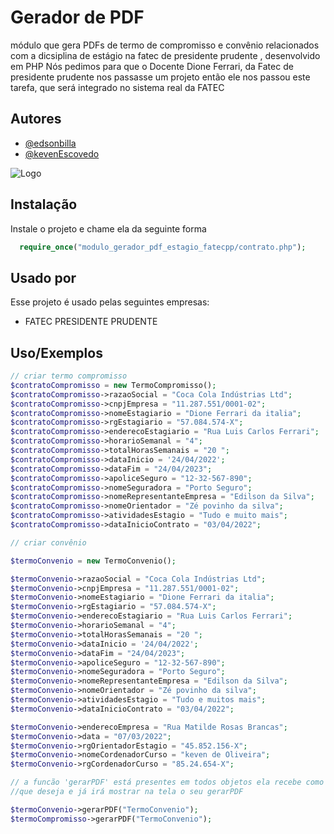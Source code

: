 # Gerador de PDF
módulo que gera PDFs de termo de compromisso e convênio  relacionados com a dicsiplina de estágio na fatec de presidente prudente , desenvolvido em PHP
Nós pedimos para que o Docente Dione Ferrari, da Fatec de presidente prudente nos passasse um projeto então ele nos passou este tarefa, que será integrado no sistema real da FATEC


## Autores
- [@edsonbilla](https://www.github.com/edsonbila)
- [@kevenEscovedo](https://www.github.com/kevenescovedo)


![Logo](https://qb-assets.querobolsa.com.br/logos/colorido/large/2408/logo_1523024190.png)


## Instalação

Instale o projeto e chame ela da seguinte forma

```PHP
  require_once("modulo_gerador_pdf_estagio_fatecpp/contrato.php");

```
    
## Usado por

Esse projeto é usado pelas seguintes empresas:

- FATEC PRESIDENTE PRUDENTE


## Uso/Exemplos

```PHP
// criar termo compromisso
$contratoCompromisso = new TermoCompromisso();
$contratoCompromisso->razaoSocial = "Coca Cola Indústrias Ltd";
$contratoCompromisso->cnpjEmpresa = "11.287.551/0001-02";
$contratoCompromisso->nomeEstagiario = "Dione Ferrari da italia";
$contratoCompromisso->rgEstagiario = "57.084.574-X";
$contratoCompromisso->enderecoEstagiario = "Rua Luis Carlos Ferrari";
$contratoCompromisso->horarioSemanal = "4";
$contratoCompromisso->totalHorasSemanais = "20 ";
$contratoCompromisso->dataInicio = '24/04/2022';
$contratoCompromisso->dataFim = "24/04/2023";
$contratoCompromisso->apoliceSeguro = "12-32-567-890";
$contratoCompromisso->nomeSeguradora = "Porto Seguro";
$contratoCompromisso->nomeRepresentanteEmpresa = "Edilson da Silva";
$contratoCompromisso->nomeOrientador = "Zé povinho da silva";
$contratoCompromisso->atividadesEstagio = "Tudo e muito mais";
$contratoCompromisso->dataInicioContrato = "03/04/2022";

// criar convênio

$termoConvenio = new TermoConvenio();

$termoConvenio->razaoSocial = "Coca Cola Indústrias Ltd";
$termoConvenio->cnpjEmpresa = "11.287.551/0001-02";
$termoConvenio->nomeEstagiario = "Dione Ferrari da italia";
$termoConvenio->rgEstagiario = "57.084.574-X";
$termoConvenio->enderecoEstagiario = "Rua Luis Carlos Ferrari";
$termoConvenio->horarioSemanal = "4";
$termoConvenio->totalHorasSemanais = "20 ";
$termoConvenio->dataInicio = '24/04/2022';
$termoConvenio->dataFim = "24/04/2023";
$termoConvenio->apoliceSeguro = "12-32-567-890";
$termoConvenio->nomeSeguradora = "Porto Seguro";
$termoConvenio->nomeRepresentanteEmpresa = "Edilson da Silva";
$termoConvenio->nomeOrientador = "Zé povinho da silva";
$termoConvenio->atividadesEstagio = "Tudo e muitos mais";
$termoConvenio->dataInicioContrato = "03/04/2022";

$termoConvenio->enderecoEmpresa = "Rua Matilde Rosas Brancas";
$termoConvenio->data = "07/03/2022";
$termoConvenio->rgOrientadorEstagio = "45.852.156-X";
$termoConvenio->nomeCordenadorCurso = "keven de Oliveira";
$termoConvenio->rgCordenadorCurso = "85.24.654-X";

// a funcão 'gerarPDF' está presentes em todos objetos ela recebe como parametro o nome do arquivo 
//que deseja e já irá mostrar na tela o seu gerarPDF

$termoConvenio->gerarPDF("TermoConvenio");
$termoCompromisso->gerarPDF("TermoConvenio");




```
